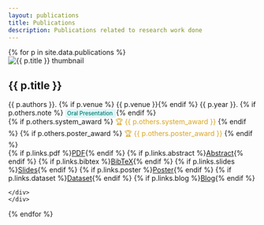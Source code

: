 ```yaml
---
layout: publications
title: Publications
description: Publications related to research work done
---
```


<div class="publication-list">
{% for p in site.data.publications %}
<article class="publication">
    <img class="thumb" src="{{ p.thumb }}" alt="{{ p.title }} thumbnail" />
    <div class="meta">
    <h2 class="title">{{ p.title }}</h2>
    <div class="authors">{{ p.authors }}. {% if p.venue %} {{ p.venue }}{% endif %} {{ p.year }}.
    {% if p.others.note %} <span style="background-color:#e0f7fa; color:#00796b; padding:2px 4px; border-radius:4px; font-weight:500; font-size:0.8em;"> Oral Presentation </span> {% endif %}
    </div>
    {% if p.others.system_award %}
    <span style="color:#DAA520;">🏆 {{ p.others.system_award }}</span>
    {% endif %}
    {% if p.others.poster_award %}
    <span style="color:#DAA520;">🏆 {{ p.others.poster_award }}</span>
    {% endif %}
    <div class="badges">
        {% if p.links.pdf %}<a class="badge pdf" href="{{ p.links.pdf }}">PDF</a>{% endif %}
        {% if p.links.abstract %}<a class="badge abstract" href="{{ p.links.abstract }}">Abstract</a>{% endif %}
        {% if p.links.bibtex %}<a class="badge bib" href="{{ p.links.bibtex }}">BibTeX</a>{% endif %}
        {% if p.links.slides %}<a class="badge slides" href="{{ p.links.slides }}">Slides</a>{% endif %}
        {% if p.links.poster %}<a class="badge poster" href="{{ p.links.poster }}">Poster</a>{% endif %}
        {% if p.links.dataset %}<a class="badge slides" href="{{ p.links.dataset }}">Dataset</a>{% endif %}
        {% if p.links.blog %}<a class="badge pdf" href="{{ p.links.blog }}">Blog</a>{% endif %}

    </div>
    </div>
</article>
{% endfor %}
</div>
